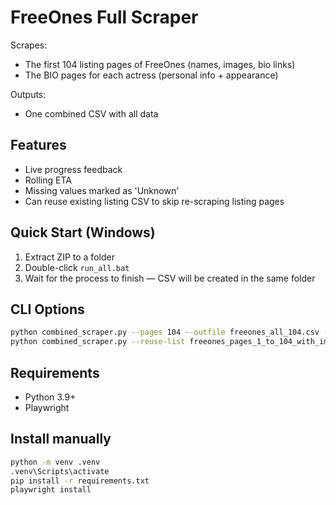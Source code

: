 # FreeOnes Full Scraper

Scrapes:
- The first 104 listing pages of FreeOnes (names, images, bio links)
- The BIO pages for each actress (personal info + appearance)

Outputs:
- One combined CSV with all data

## Features
- Live progress feedback
- Rolling ETA
- Missing values marked as 'Unknown'
- Can reuse existing listing CSV to skip re-scraping listing pages

## Quick Start (Windows)
1. Extract ZIP to a folder
2. Double-click `run_all.bat`
3. Wait for the process to finish — CSV will be created in the same folder

## CLI Options
```bash
python combined_scraper.py --pages 104 --outfile freeones_all_104.csv --delay 1 --concurrency 3
python combined_scraper.py --reuse-list freeones_pages_1_to_104_with_images.csv --outfile freeones_all_104.csv --concurrency 3
```

## Requirements
- Python 3.9+
- Playwright

## Install manually
```bash
python -m venv .venv
.venv\Scripts\activate
pip install -r requirements.txt
playwright install
```

